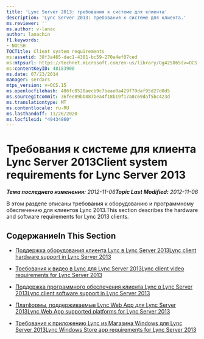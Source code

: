 ```yaml
---
title: 'Lync Server 2013: требования к системе для клиента'
description: 'Lync Server 2013: требования к системе для клиента.'
ms.reviewer: ''
ms.author: v-lanac
author: lanachin
f1.keywords:
- NOCSH
TOCTitle: Client system requirements
ms:assetid: 38f3a465-dac1-4381-bc59-270a4ef07ced
ms:mtpsurl: https://technet.microsoft.com/en-us/library/Gg425865(v=OCS.15)
ms:contentKeyID: 48183900
ms.date: 07/23/2014
manager: serdars
mtps_version: v=OCS.15
ms.openlocfilehash: 406fc0528aecb9c7beae0a429f79daf95d27d0d5
ms.sourcegitcommit: 36fee89bb887bea4f18b19f17a8c69daf5bc423d
ms.translationtype: MT
ms.contentlocale: ru-RU
ms.lasthandoff: 11/26/2020
ms.locfileid: "49434860"
---
```

# <a name="client-system-requirements-for-lync-server-2013"></a><span data-ttu-id="914a5-103">Требования к системе для клиента Lync Server 2013</span><span class="sxs-lookup"><span data-stu-id="914a5-103">Client system requirements for Lync Server 2013</span></span>

<div data-xmlns="http://www.w3.org/1999/xhtml">

<div class="topic" data-xmlns="http://www.w3.org/1999/xhtml" data-msxsl="urn:schemas-microsoft-com:xslt" data-cs="https://msdn.microsoft.com/">

<div data-asp="https://msdn2.microsoft.com/asp">



</div>

<div id="mainSection">

<div id="mainBody"><span data-ttu-id="914a5-104">

<span> </span></span><span class="sxs-lookup"><span data-stu-id="914a5-104">

<span> </span></span></span>

<span data-ttu-id="914a5-105">_**Тема последнего изменения:** 2012-11-06_</span><span class="sxs-lookup"><span data-stu-id="914a5-105">_**Topic Last Modified:** 2012-11-06_</span></span>

<span data-ttu-id="914a5-106">В этом разделе описаны требования к оборудованию и программному обеспечению для клиентов Lync 2013.</span><span class="sxs-lookup"><span data-stu-id="914a5-106">This section describes the hardware and software requirements for Lync 2013 clients.</span></span>

<div>

## <a name="in-this-section"></a><span data-ttu-id="914a5-107">Содержание</span><span class="sxs-lookup"><span data-stu-id="914a5-107">In This Section</span></span>

  - [<span data-ttu-id="914a5-108">Поддержка оборудования клиента Lync в Lync Server 2013</span><span class="sxs-lookup"><span data-stu-id="914a5-108">Lync client hardware support in Lync Server 2013</span></span>](lync-server-2013-lync-client-hardware-support.md)

  - [<span data-ttu-id="914a5-109">Требования к видео в Lync для Lync Server 2013</span><span class="sxs-lookup"><span data-stu-id="914a5-109">Lync client video requirements for Lync Server 2013</span></span>](lync-server-2013-lync-client-video-requirements.md)

  - [<span data-ttu-id="914a5-110">Поддержка программного обеспечения клиента Lync в Lync Server 2013</span><span class="sxs-lookup"><span data-stu-id="914a5-110">Lync client software support in Lync Server 2013</span></span>](lync-server-2013-lync-client-software-support.md)

  - [<span data-ttu-id="914a5-111">Платформы, поддерживаемые Lync Web App для Lync Server 2013</span><span class="sxs-lookup"><span data-stu-id="914a5-111">Lync Web App supported platforms for Lync Server 2013</span></span>](lync-server-2013-lync-web-app-supported-platforms.md)

  - [<span data-ttu-id="914a5-112">Требования к приложению Lync из Магазина Windows для Lync Server 2013</span><span class="sxs-lookup"><span data-stu-id="914a5-112">Lync Windows Store app requirements for Lync Server 2013</span></span>](lync-server-2013-lync-windows-store-app-requirements.md)

<span data-ttu-id="914a5-113"></div>

</div>

<span> </span>

</div>

</div>

</span><span class="sxs-lookup"><span data-stu-id="914a5-113"></div>

</div>

<span> </span>

</div>

</div>

</span></span></div>

